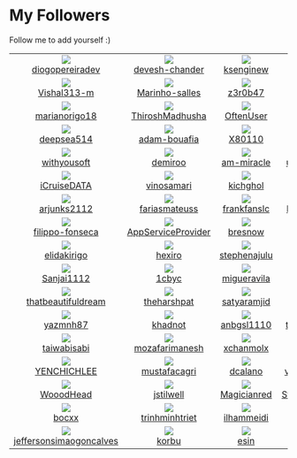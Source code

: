 # My Followers
Follow me to add yourself :)
<!--START_SECTION:top-followers-->
<table><tr>
  <td align="center">
    <a href="https://github.com/diogopereiradev">
      <img src="https://avatars.githubusercontent.com/u/89779630?v=4" />
      <br />
      diogopereiradev
    </a> 
  </td>

  <td align="center">
    <a href="https://github.com/devesh-chander">
      <img src="https://avatars.githubusercontent.com/u/89605079?v=4" />
      <br />
      devesh-chander
    </a> 
  </td>

  <td align="center">
    <a href="https://github.com/ksenginew">
      <img src="https://avatars.githubusercontent.com/u/89186091?v=4" />
      <br />
      ksenginew
    </a> 
  </td>

  <td align="center">
    <a href="https://github.com/22940dev">
      <img src="https://avatars.githubusercontent.com/u/88142969?v=4" />
      <br />
      22940dev
    </a> 
  </td>

  <td align="center">
    <a href="https://github.com/AmirhoseinHesami">
      <img src="https://avatars.githubusercontent.com/u/86534843?v=4" />
      <br />
      AmirhoseinHesami
    </a> 
  </td>

  <td align="center">
    <a href="https://github.com/RafhsPaiz">
      <img src="https://avatars.githubusercontent.com/u/86043940?v=4" />
      <br />
      RafhsPaiz
    </a> 
  </td></tr>
<tr>
  <td align="center">
    <a href="https://github.com/Vishal313-m">
      <img src="https://avatars.githubusercontent.com/u/85690685?v=4" />
      <br />
      Vishal313-m
    </a> 
  </td>

  <td align="center">
    <a href="https://github.com/Marinho-salles">
      <img src="https://avatars.githubusercontent.com/u/84875639?v=4" />
      <br />
      Marinho-salles
    </a> 
  </td>

  <td align="center">
    <a href="https://github.com/z3r0b47">
      <img src="https://avatars.githubusercontent.com/u/83327708?v=4" />
      <br />
      z3r0b47
    </a> 
  </td>

  <td align="center">
    <a href="https://github.com/yurri-yeskov">
      <img src="https://avatars.githubusercontent.com/u/83100719?v=4" />
      <br />
      yurri-yeskov
    </a> 
  </td>

  <td align="center">
    <a href="https://github.com/RafaelPrincival">
      <img src="https://avatars.githubusercontent.com/u/82247772?v=4" />
      <br />
      RafaelPrincival
    </a> 
  </td>

  <td align="center">
    <a href="https://github.com/ochudi">
      <img src="https://avatars.githubusercontent.com/u/82163943?v=4" />
      <br />
      ochudi
    </a> 
  </td></tr>
<tr>
  <td align="center">
    <a href="https://github.com/marianorigo18">
      <img src="https://avatars.githubusercontent.com/u/82006357?v=4" />
      <br />
      marianorigo18
    </a> 
  </td>

  <td align="center">
    <a href="https://github.com/ThiroshMadhusha">
      <img src="https://avatars.githubusercontent.com/u/79472177?v=4" />
      <br />
      ThiroshMadhusha
    </a> 
  </td>

  <td align="center">
    <a href="https://github.com/OftenUser">
      <img src="https://avatars.githubusercontent.com/u/77411288?v=4" />
      <br />
      OftenUser
    </a> 
  </td>

  <td align="center">
    <a href="https://github.com/lomi19">
      <img src="https://avatars.githubusercontent.com/u/77243755?v=4" />
      <br />
      lomi19
    </a> 
  </td>

  <td align="center">
    <a href="https://github.com/hacker8853">
      <img src="https://avatars.githubusercontent.com/u/76920935?v=4" />
      <br />
      hacker8853
    </a> 
  </td>

  <td align="center">
    <a href="https://github.com/code-free89">
      <img src="https://avatars.githubusercontent.com/u/75390221?v=4" />
      <br />
      code-free89
    </a> 
  </td></tr>
<tr>
  <td align="center">
    <a href="https://github.com/deepsea514">
      <img src="https://avatars.githubusercontent.com/u/74522790?v=4" />
      <br />
      deepsea514
    </a> 
  </td>

  <td align="center">
    <a href="https://github.com/adam-bouafia">
      <img src="https://avatars.githubusercontent.com/u/74255275?v=4" />
      <br />
      adam-bouafia
    </a> 
  </td>

  <td align="center">
    <a href="https://github.com/X80110">
      <img src="https://avatars.githubusercontent.com/u/72877008?v=4" />
      <br />
      X80110
    </a> 
  </td>

  <td align="center">
    <a href="https://github.com/Piyush-linux">
      <img src="https://avatars.githubusercontent.com/u/72852842?v=4" />
      <br />
      Piyush-linux
    </a> 
  </td>

  <td align="center">
    <a href="https://github.com/OfficialCodeVoyage">
      <img src="https://avatars.githubusercontent.com/u/72575602?v=4" />
      <br />
      OfficialCodeVoyage
    </a> 
  </td>

  <td align="center">
    <a href="https://github.com/mdmasrur">
      <img src="https://avatars.githubusercontent.com/u/71648280?v=4" />
      <br />
      mdmasrur
    </a> 
  </td></tr>
<tr>
  <td align="center">
    <a href="https://github.com/withyousoft">
      <img src="https://avatars.githubusercontent.com/u/70968262?v=4" />
      <br />
      withyousoft
    </a> 
  </td>

  <td align="center">
    <a href="https://github.com/demiroo">
      <img src="https://avatars.githubusercontent.com/u/69108920?v=4" />
      <br />
      demiroo
    </a> 
  </td>

  <td align="center">
    <a href="https://github.com/am-miracle">
      <img src="https://avatars.githubusercontent.com/u/67763875?v=4" />
      <br />
      am-miracle
    </a> 
  </td>

  <td align="center">
    <a href="https://github.com/uwenayoallain">
      <img src="https://avatars.githubusercontent.com/u/66881609?v=4" />
      <br />
      uwenayoallain
    </a> 
  </td>

  <td align="center">
    <a href="https://github.com/bgoonz">
      <img src="https://avatars.githubusercontent.com/u/66654881?v=4" />
      <br />
      bgoonz
    </a> 
  </td>

  <td align="center">
    <a href="https://github.com/hxydxn">
      <img src="https://avatars.githubusercontent.com/u/64323922?v=4" />
      <br />
      hxydxn
    </a> 
  </td></tr>
<tr>
  <td align="center">
    <a href="https://github.com/iCruiseDATA">
      <img src="https://avatars.githubusercontent.com/u/64180440?v=4" />
      <br />
      iCruiseDATA
    </a> 
  </td>

  <td align="center">
    <a href="https://github.com/vinosamari">
      <img src="https://avatars.githubusercontent.com/u/60850993?v=4" />
      <br />
      vinosamari
    </a> 
  </td>

  <td align="center">
    <a href="https://github.com/kichghol">
      <img src="https://avatars.githubusercontent.com/u/60784642?v=4" />
      <br />
      kichghol
    </a> 
  </td>

  <td align="center">
    <a href="https://github.com/clewis890">
      <img src="https://avatars.githubusercontent.com/u/60119523?v=4" />
      <br />
      clewis890
    </a> 
  </td>

  <td align="center">
    <a href="https://github.com/Erik3010">
      <img src="https://avatars.githubusercontent.com/u/59276485?v=4" />
      <br />
      Erik3010
    </a> 
  </td>

  <td align="center">
    <a href="https://github.com/BEPb">
      <img src="https://avatars.githubusercontent.com/u/57312267?v=4" />
      <br />
      BEPb
    </a> 
  </td></tr>
<tr>
  <td align="center">
    <a href="https://github.com/arjunks2112">
      <img src="https://avatars.githubusercontent.com/u/56349056?v=4" />
      <br />
      arjunks2112
    </a> 
  </td>

  <td align="center">
    <a href="https://github.com/fariasmateuss">
      <img src="https://avatars.githubusercontent.com/u/55674918?v=4" />
      <br />
      fariasmateuss
    </a> 
  </td>

  <td align="center">
    <a href="https://github.com/frankfanslc">
      <img src="https://avatars.githubusercontent.com/u/55561087?v=4" />
      <br />
      frankfanslc
    </a> 
  </td>

  <td align="center">
    <a href="https://github.com/khanfarhan10">
      <img src="https://avatars.githubusercontent.com/u/50246790?v=4" />
      <br />
      khanfarhan10
    </a> 
  </td>

  <td align="center">
    <a href="https://github.com/philippetedajo">
      <img src="https://avatars.githubusercontent.com/u/49923201?v=4" />
      <br />
      philippetedajo
    </a> 
  </td>

  <td align="center">
    <a href="https://github.com/vcwild">
      <img src="https://avatars.githubusercontent.com/u/49621396?v=4" />
      <br />
      vcwild
    </a> 
  </td></tr>
<tr>
  <td align="center">
    <a href="https://github.com/filippo-fonseca">
      <img src="https://avatars.githubusercontent.com/u/48065878?v=4" />
      <br />
      filippo-fonseca
    </a> 
  </td>

  <td align="center">
    <a href="https://github.com/AppServiceProvider">
      <img src="https://avatars.githubusercontent.com/u/47697490?v=4" />
      <br />
      AppServiceProvider
    </a> 
  </td>

  <td align="center">
    <a href="https://github.com/bresnow">
      <img src="https://avatars.githubusercontent.com/u/45741877?v=4" />
      <br />
      bresnow
    </a> 
  </td>

  <td align="center">
    <a href="https://github.com/mboussaid">
      <img src="https://avatars.githubusercontent.com/u/43670958?v=4" />
      <br />
      mboussaid
    </a> 
  </td>

  <td align="center">
    <a href="https://github.com/standardgalactic">
      <img src="https://avatars.githubusercontent.com/u/43516554?v=4" />
      <br />
      standardgalactic
    </a> 
  </td>

  <td align="center">
    <a href="https://github.com/lucasrmagalhaes">
      <img src="https://avatars.githubusercontent.com/u/43296467?v=4" />
      <br />
      lucasrmagalhaes
    </a> 
  </td></tr>
<tr>
  <td align="center">
    <a href="https://github.com/elidakirigo">
      <img src="https://avatars.githubusercontent.com/u/42931101?v=4" />
      <br />
      elidakirigo
    </a> 
  </td>

  <td align="center">
    <a href="https://github.com/hexiro">
      <img src="https://avatars.githubusercontent.com/u/42787085?v=4" />
      <br />
      hexiro
    </a> 
  </td>

  <td align="center">
    <a href="https://github.com/stephenajulu">
      <img src="https://avatars.githubusercontent.com/u/42298053?v=4" />
      <br />
      stephenajulu
    </a> 
  </td>

  <td align="center">
    <a href="https://github.com/hamzaali81">
      <img src="https://avatars.githubusercontent.com/u/41760022?v=4" />
      <br />
      hamzaali81
    </a> 
  </td>

  <td align="center">
    <a href="https://github.com/silvesterwali">
      <img src="https://avatars.githubusercontent.com/u/40487188?v=4" />
      <br />
      silvesterwali
    </a> 
  </td>

  <td align="center">
    <a href="https://github.com/Connor9994">
      <img src="https://avatars.githubusercontent.com/u/39637206?v=4" />
      <br />
      Connor9994
    </a> 
  </td></tr>
<tr>
  <td align="center">
    <a href="https://github.com/Sanjai1112">
      <img src="https://avatars.githubusercontent.com/u/38290625?v=4" />
      <br />
      Sanjai1112
    </a> 
  </td>

  <td align="center">
    <a href="https://github.com/1cbyc">
      <img src="https://avatars.githubusercontent.com/u/35623334?v=4" />
      <br />
      1cbyc
    </a> 
  </td>

  <td align="center">
    <a href="https://github.com/migueravila">
      <img src="https://avatars.githubusercontent.com/u/35583825?v=4" />
      <br />
      migueravila
    </a> 
  </td>

  <td align="center">
    <a href="https://github.com/ImaniAN">
      <img src="https://avatars.githubusercontent.com/u/32896144?v=4" />
      <br />
      ImaniAN
    </a> 
  </td>

  <td align="center">
    <a href="https://github.com/Chukwudebelu">
      <img src="https://avatars.githubusercontent.com/u/32755252?v=4" />
      <br />
      Chukwudebelu
    </a> 
  </td>

  <td align="center">
    <a href="https://github.com/baraki-weldat">
      <img src="https://avatars.githubusercontent.com/u/30467913?v=4" />
      <br />
      baraki-weldat
    </a> 
  </td></tr>
<tr>
  <td align="center">
    <a href="https://github.com/thatbeautifuldream">
      <img src="https://avatars.githubusercontent.com/u/28717686?v=4" />
      <br />
      thatbeautifuldream
    </a> 
  </td>

  <td align="center">
    <a href="https://github.com/theharshpat">
      <img src="https://avatars.githubusercontent.com/u/28351545?v=4" />
      <br />
      theharshpat
    </a> 
  </td>

  <td align="center">
    <a href="https://github.com/satyaramjid">
      <img src="https://avatars.githubusercontent.com/u/28245130?v=4" />
      <br />
      satyaramjid
    </a> 
  </td>

  <td align="center">
    <a href="https://github.com/jelspace">
      <img src="https://avatars.githubusercontent.com/u/27209430?v=4" />
      <br />
      jelspace
    </a> 
  </td>

  <td align="center">
    <a href="https://github.com/HarshalShende">
      <img src="https://avatars.githubusercontent.com/u/26615635?v=4" />
      <br />
      HarshalShende
    </a> 
  </td>

  <td align="center">
    <a href="https://github.com/simonri">
      <img src="https://avatars.githubusercontent.com/u/25769699?v=4" />
      <br />
      simonri
    </a> 
  </td></tr>
<tr>
  <td align="center">
    <a href="https://github.com/yazmnh87">
      <img src="https://avatars.githubusercontent.com/u/25097299?v=4" />
      <br />
      yazmnh87
    </a> 
  </td>

  <td align="center">
    <a href="https://github.com/khadnot">
      <img src="https://avatars.githubusercontent.com/u/20587222?v=4" />
      <br />
      khadnot
    </a> 
  </td>

  <td align="center">
    <a href="https://github.com/anbgsl1110">
      <img src="https://avatars.githubusercontent.com/u/20208270?v=4" />
      <br />
      anbgsl1110
    </a> 
  </td>

  <td align="center">
    <a href="https://github.com/taylorcarrasco">
      <img src="https://avatars.githubusercontent.com/u/19296896?v=4" />
      <br />
      taylorcarrasco
    </a> 
  </td>

  <td align="center">
    <a href="https://github.com/fatih-yavuz">
      <img src="https://avatars.githubusercontent.com/u/18377668?v=4" />
      <br />
      fatih-yavuz
    </a> 
  </td>

  <td align="center">
    <a href="https://github.com/IDouble">
      <img src="https://avatars.githubusercontent.com/u/18186995?v=4" />
      <br />
      IDouble
    </a> 
  </td></tr>
<tr>
  <td align="center">
    <a href="https://github.com/taiwabisabi">
      <img src="https://avatars.githubusercontent.com/u/17015240?v=4" />
      <br />
      taiwabisabi
    </a> 
  </td>

  <td align="center">
    <a href="https://github.com/mozafarimanesh">
      <img src="https://avatars.githubusercontent.com/u/16508150?v=4" />
      <br />
      mozafarimanesh
    </a> 
  </td>

  <td align="center">
    <a href="https://github.com/xchanmolx">
      <img src="https://avatars.githubusercontent.com/u/16154263?v=4" />
      <br />
      xchanmolx
    </a> 
  </td>

  <td align="center">
    <a href="https://github.com/tainguyenbp">
      <img src="https://avatars.githubusercontent.com/u/14048946?v=4" />
      <br />
      tainguyenbp
    </a> 
  </td>

  <td align="center">
    <a href="https://github.com/ratamranjith">
      <img src="https://avatars.githubusercontent.com/u/13784669?v=4" />
      <br />
      ratamranjith
    </a> 
  </td>

  <td align="center">
    <a href="https://github.com/mkbrid">
      <img src="https://avatars.githubusercontent.com/u/11284225?v=4" />
      <br />
      mkbrid
    </a> 
  </td></tr>
<tr>
  <td align="center">
    <a href="https://github.com/YENCHICHLEE">
      <img src="https://avatars.githubusercontent.com/u/7908022?v=4" />
      <br />
      YENCHICHLEE
    </a> 
  </td>

  <td align="center">
    <a href="https://github.com/mustafacagri">
      <img src="https://avatars.githubusercontent.com/u/7488394?v=4" />
      <br />
      mustafacagri
    </a> 
  </td>

  <td align="center">
    <a href="https://github.com/dcalano">
      <img src="https://avatars.githubusercontent.com/u/7217772?v=4" />
      <br />
      dcalano
    </a> 
  </td>

  <td align="center">
    <a href="https://github.com/vivekweb2013">
      <img src="https://avatars.githubusercontent.com/u/7036736?v=4" />
      <br />
      vivekweb2013
    </a> 
  </td>

  <td align="center">
    <a href="https://github.com/idimetrix">
      <img src="https://avatars.githubusercontent.com/u/6536323?v=4" />
      <br />
      idimetrix
    </a> 
  </td>

  <td align="center">
    <a href="https://github.com/danurbanowicz">
      <img src="https://avatars.githubusercontent.com/u/6285875?v=4" />
      <br />
      danurbanowicz
    </a> 
  </td></tr>
<tr>
  <td align="center">
    <a href="https://github.com/WooodHead">
      <img src="https://avatars.githubusercontent.com/u/5668806?v=4" />
      <br />
      WooodHead
    </a> 
  </td>

  <td align="center">
    <a href="https://github.com/jstilwell">
      <img src="https://avatars.githubusercontent.com/u/5571647?v=4" />
      <br />
      jstilwell
    </a> 
  </td>

  <td align="center">
    <a href="https://github.com/Magicianred">
      <img src="https://avatars.githubusercontent.com/u/4624113?v=4" />
      <br />
      Magicianred
    </a> 
  </td>

  <td align="center">
    <a href="https://github.com/StephanGerbeth">
      <img src="https://avatars.githubusercontent.com/u/3775511?v=4" />
      <br />
      StephanGerbeth
    </a> 
  </td>

  <td align="center">
    <a href="https://github.com/Randagio13">
      <img src="https://avatars.githubusercontent.com/u/3518596?v=4" />
      <br />
      Randagio13
    </a> 
  </td>

  <td align="center">
    <a href="https://github.com/neodigm">
      <img src="https://avatars.githubusercontent.com/u/3151842?v=4" />
      <br />
      neodigm
    </a> 
  </td></tr>
<tr>
  <td align="center">
    <a href="https://github.com/bocxx">
      <img src="https://avatars.githubusercontent.com/u/1697885?v=4" />
      <br />
      bocxx
    </a> 
  </td>

  <td align="center">
    <a href="https://github.com/trinhminhtriet">
      <img src="https://avatars.githubusercontent.com/u/1650997?v=4" />
      <br />
      trinhminhtriet
    </a> 
  </td>

  <td align="center">
    <a href="https://github.com/ilhammeidi">
      <img src="https://avatars.githubusercontent.com/u/1172578?v=4" />
      <br />
      ilhammeidi
    </a> 
  </td>

  <td align="center">
    <a href="https://github.com/luismayta">
      <img src="https://avatars.githubusercontent.com/u/833664?v=4" />
      <br />
      luismayta
    </a> 
  </td>

  <td align="center">
    <a href="https://github.com/kazuyabr">
      <img src="https://avatars.githubusercontent.com/u/824455?v=4" />
      <br />
      kazuyabr
    </a> 
  </td>

  <td align="center">
    <a href="https://github.com/Flokey82">
      <img src="https://avatars.githubusercontent.com/u/662072?v=4" />
      <br />
      Flokey82
    </a> 
  </td></tr>
<tr>
  <td align="center">
    <a href="https://github.com/jeffersonsimaogoncalves">
      <img src="https://avatars.githubusercontent.com/u/411493?v=4" />
      <br />
      jeffersonsimaogoncalves
    </a> 
  </td>

  <td align="center">
    <a href="https://github.com/korbu">
      <img src="https://avatars.githubusercontent.com/u/89734?v=4" />
      <br />
      korbu
    </a> 
  </td>

  <td align="center">
    <a href="https://github.com/esin">
      <img src="https://avatars.githubusercontent.com/u/69767?v=4" />
      <br />
      esin
    </a> 
  </td>

  <td align="center">
    <a href="https://github.com/krishaamer">
      <img src="https://avatars.githubusercontent.com/u/54409?v=4" />
      <br />
      krishaamer
    </a> 
  </td></tr></table>
<!--END_SECTION:top-followers-->
